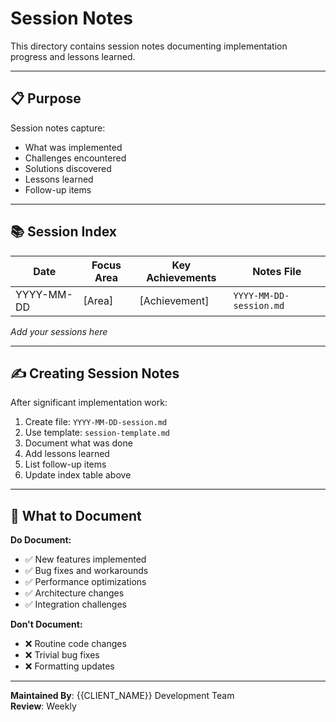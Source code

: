 # Session Notes

This directory contains session notes documenting implementation progress and lessons learned.

---

## 📋 Purpose

Session notes capture:
- What was implemented
- Challenges encountered
- Solutions discovered
- Lessons learned
- Follow-up items

---

## 📚 Session Index

| Date | Focus Area | Key Achievements | Notes File |
|------|------------|------------------|------------|
| YYYY-MM-DD | [Area] | [Achievement] | `YYYY-MM-DD-session.md` |

_Add your sessions here_

---

## ✍️ Creating Session Notes

After significant implementation work:

1. Create file: `YYYY-MM-DD-session.md`
2. Use template: `session-template.md`
3. Document what was done
4. Add lessons learned
5. List follow-up items
6. Update index table above

---

## 🎯 What to Document

**Do Document:**
- ✅ New features implemented
- ✅ Bug fixes and workarounds
- ✅ Performance optimizations
- ✅ Architecture changes
- ✅ Integration challenges

**Don't Document:**
- ❌ Routine code changes
- ❌ Trivial bug fixes
- ❌ Formatting updates

---

**Maintained By**: {{CLIENT_NAME}} Development Team  
**Review**: Weekly

